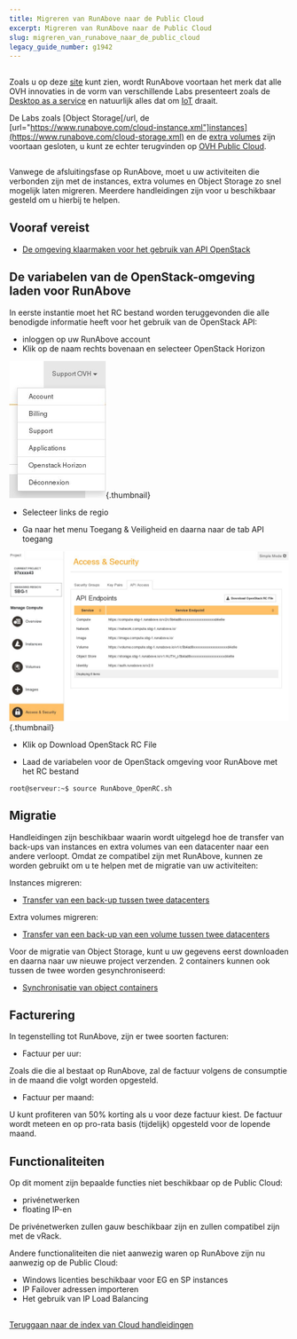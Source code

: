 ```yaml
---
title: Migreren van RunAbove naar de Public Cloud
excerpt: Migreren van RunAbove naar de Public Cloud
slug: migreren_van_runabove_naar_de_public_cloud
legacy_guide_number: g1942
---
```



## 
Zoals u op deze [site](https://www.runabove.com/index.xml) kunt zien, wordt RunAbove voortaan het merk dat alle OVH innovaties in de vorm van verschillende Labs presenteert zoals de [Desktop as a service](https://www.runabove.com/deskaas.xml) en natuurlijk alles dat om [IoT](https://www.runabove.com/iot-paas-timeseries.xml) draait. 

De Labs zoals [Object Storage[/url, de [url="https://www.runabove.com/cloud-instance.xml"]instances](https://www.runabove.com/cloud-storage.xml) en de [extra volumes](https://www.runabove.com/cloud-disks.xml) zijn voortaan gesloten, u kunt ze echter terugvinden op [OVH Public Cloud](https://www.ovh.nl/cloud/).


## 
Vanwege de afsluitingsfase op RunAbove, moet u uw activiteiten die verbonden zijn met de instances, extra volumes en Object Storage zo snel mogelijk laten migreren. Meerdere handleidingen zijn voor u beschikbaar gesteld om u hierbij te helpen.


## Vooraf vereist

- [De omgeving klaarmaken voor het gebruik van API OpenStack]({legacy}1851)




## De variabelen van de OpenStack-omgeving laden voor RunAbove
In eerste instantie moet het RC bestand worden teruggevonden die alle benodigde informatie heeft voor het gebruik van de OpenStack API: 


- inloggen op uw RunAbove account 
- Klik op de naam rechts bovenaan en selecteer OpenStack Horizon



![](images/img_3038.jpg){.thumbnail}

- Selecteer links de regio

- Ga naar het menu Toegang & Veiligheid en daarna naar de tab API toegang



![](images/img_3039.jpg){.thumbnail}

- Klik op Download OpenStack RC File

- Laad de variabelen voor de OpenStack omgeving voor RunAbove met het RC bestand


```
root@serveur:~$ source RunAbove_OpenRC.sh
```





## Migratie
Handleidingen zijn beschikbaar waarin wordt uitgelegd hoe de transfer van back-ups van instances en extra volumes van een datacenter naar een andere verloopt. 
Omdat ze compatibel zijn met RunAbove, kunnen ze worden gebruikt om u te helpen met de migratie van uw activiteiten: 

Instances migreren:

- [Transfer van een back-up tussen twee datacenters]({legacy}1853)


Extra volumes migreren:

- [Transfer van een back-up van een volume tussen twee datacenters]({legacy}1941)


Voor de migratie van Object Storage, kunt u uw gegevens eerst downloaden en daarna naar uw nieuwe project verzenden. 2 containers kunnen ook tussen de twee worden gesynchroniseerd: 

- [Synchronisatie van object containers]({legacy}1919)




## Facturering
In tegenstelling tot RunAbove, zijn er twee soorten facturen:


- Factuur per uur: 

Zoals die die al bestaat op RunAbove, zal de factuur volgens de consumptie in de maand die volgt worden opgesteld. 


- Factuur per maand: 

U kunt profiteren van 50% korting als u voor deze factuur kiest. De factuur wordt meteen en op pro-rata basis (tijdelijk) opgesteld voor de lopende maand.


## Functionaliteiten
Op dit moment zijn bepaalde functies niet beschikbaar op de Public Cloud: 


- privénetwerken
- floating IP-en


De privénetwerken zullen gauw beschikbaar zijn en zullen compatibel zijn met de vRack. 

Andere functionaliteiten die niet aanwezig waren op RunAbove zijn nu aanwezig op de Public Cloud: 


- Windows licenties beschikbaar voor EG en SP instances
- IP Failover adressen importeren 
- Het gebruik van IP Load Balancing




## 
[Teruggaan naar de index van Cloud handleidingen]({legacy}1785)

